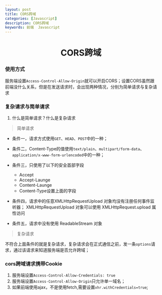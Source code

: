 ```yaml
---
layout: post
title: CORS跨域
categories: [Javascript]
description: CORS跨域
keywords: 前端  Javascript
---
```



<h1 align="center">CORS跨域</h1>

### 使用方式

服务端设置`Access-Control-Allow-Origin`就可以开启CORS；设置CORS虽然跟前端没什么关系，但是在发送请求时，会出现两种情况，分别为简单请求与复杂请求


### 复杂请求与简单请求

1. 什么是简单请求？什么是复杂请求

> 简单请求

- 条件一，请求方式使用`GET`、`HEAD`、`POST`中的一种；

- 条件二，Content-Type的值使用`text/plain`、`multipart/form-data`、`application/x-www-form-urlencoded`中的一种；

- 条件三，只使用了以下的安全首部字段
    - Accept
    - Accept-Launge
    - Content-Launge
    - Content-Type设置上面的字段
- 条件四，请求中的任意XMLHttpRequestUpload 对象均没有注册任何事件监听器；       XMLHttpRequestUpload 对象可以使用 XMLHttpRequest.upload 属性访问

- 条件五，请求中没有使用 ReadableStream 对象

> 复杂请求

不符合上面条件的就是复杂请求，复杂请求会在正式通信之前，发一条`options`请求，通过该请求来知道服务端是否允许跨域；


### cors跨域请求携带Cookie

1. 服务端设置`Access-Control-Allow-Credentials: true`
2. 服务端设置`Access-Control-Allow-Origin`只允许单一域名；
3. 如果前端使用ajax，不是使用fetch,需要设置`xhr.withCredentials=true`;




